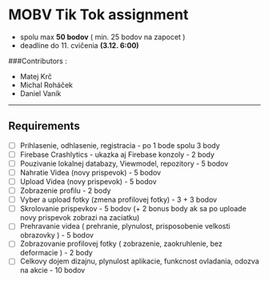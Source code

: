 # MOBV Tik Tok assignment
- spolu max **50 bodov** ( min. 25 bodov na zapocet )
- deadline do 11. cvičenia **(3.12. 6:00)**

###Contributors :
- Matej Krč
- Michal Roháček
- Daniel Vaník

---

## Requirements
- [ ] Prihlasenie, odhlasenie, registracia - po 1 bode spolu 3 body
- [ ] Firebase Crashlytics - ukazka aj Firebase konzoly - 2 body
- [ ] Pouzivanie lokalnej databazy, Viewmodel, repozitory - 5 bodov
- [ ] Nahratie Videa (novy prispevok) - 5 bodov
- [ ] Upload Videa (novy prispevok) - 5 bodov
- [ ] Zobrazenie profilu - 2 body
- [ ] Vyber a upload fotky (zmena profilovej fotky) - 3 + 3 bodov
- [ ] Skrolovanie prispevkov - 5 bodov (+ 2 bonus body ak sa po uploade novy prispevok zobrazi na zaciatku)
- [ ] Prehravanie videa ( prehranie, plynulost, prisposobenie velkosti obrazovky ) - 5 bodov
- [ ] Zobrazovanie profilovej fotky ( zobrazenie, zaokruhlenie, bez deformacie ) - 2 body
- [ ] Celkovy dojem dizajnu, plynulost aplikacie, funkcnost ovladania, odozva na akcie - 10 bodov